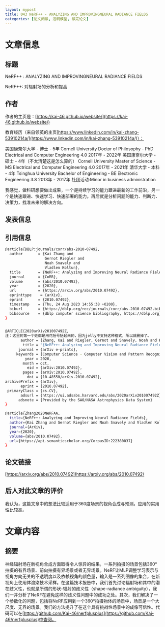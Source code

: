 ```yaml
---
layout: mypost
title: 043 NeRF++ - ANALYZING AND IMPROVINGNEURAL RADIANCE FIELDS
categories: [论文阅读, 透明模型, 读完论文]
---
```



# 文章信息

## 标题

NeRF++ : ANALYZING AND IMPROVINGNEURAL RADIANCE FIELDS

NeRF++: 对辐射场的分析和提高

## 作者

作者的主页是：[https://kai-46.github.io/website/](https://kai-46.github.io/website/)

教育经历（来自领英的主页[https://www.linkedin.com/in/kai-zhang-53910214a/](https://www.linkedin.com/in/kai-zhang-53910214a/)）：

美国康奈尔大学 - 博士 - 5年
Cornell University
Doctor of Philosophy - PhD Electrical and Computer Engineering 4.0
2017年 - 2022年
美国康奈尔大学 - 硕士 - 4年（不太清楚这是怎么算的）
Cornell University
Master of Science - MS Electrical and Computer Engineering 4.0
2017年 - 2021年
清华大学 - 本科 - 4年
Tsinghua University
Bachelor of Engineering - BE Electronic Engineering 3.8
2013年 - 2017年
社团活动:Minor in business administration

我感觉，做科研想要做出成果，一个是持续学习的能力跟进最新的工作前沿，另一个是快速跟进、快速学习、快速部署的能力，再后就是分析问题的能力、判断力、决策力，找准未来的解决方向。

## 发表信息



## 引用信息

```bash
@article{DBLP:journals/corr/abs-2010-07492,
  author       = {Kai Zhang and
                  Gernot Riegler and
                  Noah Snavely and
                  Vladlen Koltun},
  title        = {NeRF++: Analyzing and Improving Neural Radiance Fields},
  journal      = {CoRR},
  volume       = {abs/2010.07492},
  year         = {2020},
  url          = {https://arxiv.org/abs/2010.07492},
  eprinttype    = {arXiv},
  eprint       = {2010.07492},
  timestamp    = {Thu, 24 Aug 2023 14:55:38 +0200},
  biburl       = {https://dblp.org/rec/journals/corr/abs-2010-07492.bib},
  bibsource    = {dblp computer science bibliography, https://dblp.org}
}


@ARTICLE{2020arXiv201007492Z,
注：这里的第一个姓都是用花括号括起来的，因为jelly不支持这种格式，所以就删掉了。
       author = {Zhang, Kai and Riegler, Gernot and Snavely, Noah and Koltun, Vladlen},
        title = "{NeRF++: Analyzing and Improving Neural Radiance Fields}",
      journal = {arXiv e-prints},
     keywords = {Computer Science - Computer Vision and Pattern Recognition},
         year = 2020,
        month = oct,
          eid = {arXiv:2010.07492},
        pages = {arXiv:2010.07492},
          doi = {10.48550/arXiv.2010.07492},
archivePrefix = {arXiv},
       eprint = {2010.07492},
 primaryClass = {cs.CV},
       adsurl = {https://ui.adsabs.harvard.edu/abs/2020arXiv201007492Z},
      adsnote = {Provided by the SAO/NASA Astrophysics Data System}
}

@article{Zhang2020NeRFAA,
  title={NeRF++: Analyzing and Improving Neural Radiance Fields},
  author={Kai Zhang and Gernot Riegler and Noah Snavely and Vladlen Koltun},
  journal={ArXiv},
  year={2020},
  volume={abs/2010.07492},
  url={https://api.semanticscholar.org/CorpusID:222380037}
}

```

## 论文链接

[https://arxiv.org/abs/2010.07492](https://arxiv.org/abs/2010.07492)

## 后人对此文章的评价

我认为，这篇文章中的想法比较适用于360度场景的视角合成与预测。应用的实用性比较高。

# 文章内容

## 摘要

神经辐射场在新视角合成方面取得令人惊异的结果，一系列拍摄的场景包括360°拍摄的有界场景、前向拍摄有界场景或者无界场景。NeRF让MLP调整学习表示与视角方向无关的不透明度以及依赖视角的颜色量，输入是一系列图像的集合，在新视角上使用体渲染技术采样。在这篇技术报告中，我们首先讨论辐射场和其中的潜在歧义性，也就是所谓的形状-辐射的歧义性（shape-radiance ambiguity），我们一并分析了NeRF在避免这样的歧义性问题中的成功之处。其次，我们解决了一个参数化的问题，包括将NeRF应用到一个360°拍摄物体的场景中，场景是一个大尺度、无界的场景。我们的方法提升了在这个具有挑战性场景中的成像可信性。代码可以在[https://github.com/Kai-46/nerfplusplus](https://github.com/Kai-46/nerfplusplus)中查阅。